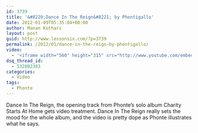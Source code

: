 ```yaml
---
id: 3739
title: '&#8220;Dance In The Reign&#8221; by Phontigallo'
date: 2012-01-09T05:35:04+00:00
author: Manan Kothari
layout: post
guid: http://www.lessonsix.com/?p=3739
permalink: /2012/01/dance-in-the-reign-by-phontigallo/
video:
  - '<iframe width="560" height="315" src="http://www.youtube.com/embed/v-yE-OV9zLo" frameborder="0" allowfullscreen></iframe>'
dsq_thread_id:
  - 532802383
categories:
  - Video
tags:
  - Phonte
---
```

Dance In The Reign, the opening track from Phonte&#8217;s solo album Charity Starts At Home gets video treatment. Dance In The Reign really sets the mood for the whole album, and the video is pretty dope as Phonte illustrates what he says.